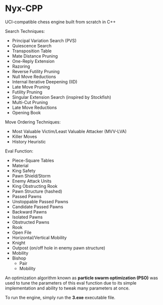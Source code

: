 # Nyx-CPP
UCI-compatible chess engine built from scratch in C++

Search Techniques:
- Principal Variation Search (PVS)
- Quiescence Search
- Transposition Table
- Mate Distance Pruning
- One-Reply Extension
- Razoring
- Reverse Futility Pruning
- Null Move Reductions
- Internal Iterative Deepening (IID)
- Late Move Pruning
- Futility Pruning
- Singular Extension Search (inspired by Stockfish)
- Multi-Cut Pruning
- Late Move Reductions
- Opening Book

Move Ordering Techniques:
- Most Valuable Victim/Least Valuable Attacker (MVV-LVA)
- Killer Moves
- History Heuristic

Eval Function:
- Piece-Square Tables
- Material
- King Safety
-   Pawn Shield/Storm
-   Enemy Attack Units
-   King Obstructing Rook 
- Pawn Structure (hashed)
-   Passed Pawns
-   Unstoppable Passed Pawns
-   Candidate Passed Pawns
-   Backward Pawns
-   Isolated Pawns
-   Obstructed Pawns
- Rook
-   Open File
-   Horizontal/Vertical Mobility
- Knight
-   Outpost (on/off hole in enemy pawn structure)
-   Mobility
- Bishop
  - Pair
  - Mobility

An optimization algorithm known as **particle swarm optimization (PSO)** was used to tune the parameters of this eval function due to its simple implementation and ability to tweak many parameters at once.

To run the engine, simply run the **3.exe** executable file.
